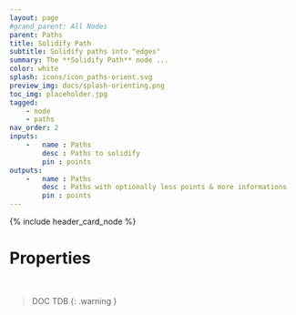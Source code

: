```yaml
---
layout: page
#grand_parent: All Nodes
parent: Paths
title: Solidify Path
subtitle: Solidify paths into "edges"
summary: The **Solidify Path** node ...
color: white
splash: icons/icon_paths-orient.svg
preview_img: docs/splash-orienting.png
toc_img: placeholder.jpg
tagged: 
    - node
    - paths
nav_order: 2
inputs:
    -   name : Paths
        desc : Paths to solidify
        pin : points
outputs:
    -   name : Paths
        desc : Paths with optionally less points & more informations
        pin : points
---
```


{% include header_card_node %}

# Properties
<br>

> DOC TDB
{: .warning }
